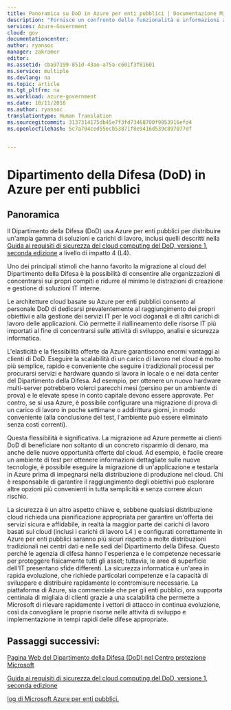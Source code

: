 ```yaml
---
title: Panoramica su DoD in Azure per enti pubblici | Documentazione Microsoft
description: "Fornisce un confronto delle funzionalità e informazioni aggiuntive sullo sviluppo di applicazioni per Azure Government"
services: Azure-Government
cloud: gov
documentationcenter: 
author: ryansoc
manager: zakramer
editor: 
ms.assetid: cba97199-851d-43ae-a75a-c601f3f81601
ms.service: multiple
ms.devlang: na
ms.topic: article
ms.tgt_pltfrm: na
ms.workload: azure-government
ms.date: 10/11/2016
ms.author: ryansoc
translationtype: Human Translation
ms.sourcegitcommit: 3137314175db45e7f3fd73468700f9853916efd4
ms.openlocfilehash: 5c7a704ced55ecb53871f8e9416d539c897077df


---
```

# <a name="department-of-defense-dod-in-azure-government"></a>Dipartimento della Difesa (DoD) in Azure per enti pubblici
## <a name="overview"></a>Panoramica
Il Dipartimento della Difesa (DoD) usa Azure per enti pubblici per distribuire un'ampia gamma di soluzioni e carichi di lavoro, inclusi quelli descritti nella <a href="http://iasecontent.disa.mil/cloud/SRG/index.html">Guida ai requisiti di sicurezza del cloud computing del DoD, versione 1, seconda edizione</a> a livello di impatto 4 (L4).

Uno dei principali stimoli che hanno favorito la migrazione al cloud del Dipartimento della Difesa è la possibilità di consentire alle organizzazioni di concentrarsi sui propri compiti e ridurre al minimo le distrazioni di creazione e gestione di soluzioni IT interne.

Le architetture cloud basate su Azure per enti pubblici consento al personale DoD di dedicarsi prevalentemente al raggiungimento dei propri obiettivi e alla gestione dei servizi IT per le voci doganali e di altri carichi di lavoro delle applicazioni.  Ciò permette il riallineamento delle risorse IT più importati al fine di concentrarsi sulle attività di sviluppo, analisi e sicurezza informatica.

L'elasticità e la flessibilità offerte da Azure garantiscono enormi vantaggi ai clienti di DoD. Eseguire la scalabilità di un carico di lavoro nel cloud è molto più semplice, rapido e conveniente che seguire i tradizionali processi per procurarsi servizi e hardware quando si lavora in locale o e nei data center del Dipartimento della Difesa. Ad esempio, per ottenere un nuovo hardware multi-server potrebbero volerci parecchi mesi (persino per un ambiente di prova) e le elevate spese in conto capitale devono essere approvate. Per contro, se si usa Azure, è possibile configurare una migrazione di prova di un carico di lavoro in poche settimane o addirittura giorni, in modo conveniente (alla conclusione del test, l'ambiente può essere eliminato senza costi correnti).

Questa flessibilità è significativa. La migrazione ad Azure permette ai clienti DoD di beneficiare non soltanto di un concreto risparmio di denaro, ma anche delle nuove opportunità offerte dal cloud. Ad esempio, è facile creare un ambiente di test per ottenere informazioni dettagliate sulle nuove tecnologie, è possibile eseguire la migrazione di un'applicazione e testarla in Azure prima di impegnarsi nella distribuzione di produzione nel cloud. Chi è responsabile di garantire il raggiungimento degli obiettivi può esplorare altre opzioni più convenienti in tutta semplicità e senza correre alcun rischio.

La sicurezza è un altro aspetto chiave e, sebbene qualsiasi distribuzione cloud richieda una pianificazione appropriata per garantire un'offerta dei servizi sicura e affidabile, in realtà la maggior parte dei carichi di lavoro basati sul cloud (inclusi i carichi di lavoro L4 ) e configurati correttamente in Azure per enti pubblici saranno più sicuri rispetto a molte distribuzioni tradizionali nei centri dati e nelle sedi del Dipartimento della Difesa. Questo perché le agenzia di difesa hanno l'esperienza e le competenze necessarie per proteggere fisicamente tutti gli asset; tuttavia, le aree di superficie dell'IT presentano sfide differenti. La sicurezza informatica è un'area in rapida evoluzione, che richiede particolari competenze e la capacità di sviluppare e distribuire rapidamente le contromisure necessarie. La piattaforma di Azure, sia commerciale che per gli enti pubblici, ora supporta centinaia di migliaia di clienti grazie a una scalabilità che permette a Microsoft di rilevare rapidamente i vettori di attacco in continua evoluzione, così da convogliare le proprie risorse nelle attività di sviluppo e implementazione in tempi rapidi delle difese appropriate.

## <a name="next-steps"></a>Passaggi successivi:
<a href="https://www.microsoft.com/en-us/TrustCenter/Compliance/DISA"> Pagina Web del Dipartimento della Difesa (DoD) nel Centro protezione Microsoft </a>

<a href="http://iasecontent.disa.mil/cloud/SRG/index.html"> Guida ai requisiti di sicurezza del cloud computing del DoD, versione 1, seconda edizione </a>

<a href="https://blogs.msdn.microsoft.com/azuregov/">log di Microsoft Azure per enti pubblici. </a>




<!--HONumber=Nov16_HO3-->


